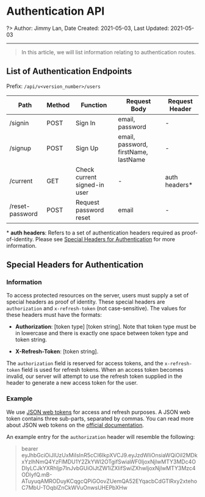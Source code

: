 # Authentication API

?> Author: Jimmy Lan, Date Created: 2021-05-03, Last Updated: 2021-05-03

---

> In this article, we will list information relating to authentication routes.

## List of Authentication Endpoints

Prefix: `/api/v<version_number>/users`

| Path            | Method | Function                     | Request Body                         | Request Header |
| --------------- | ------ | ---------------------------- | ------------------------------------ | -------------- |
| /signin         | POST   | Sign In                      | email, password                      | -              |
| /signup         | POST   | Sign Up                      | email, password, firstName, lastName | -              |
| /current        | GET    | Check current signed-in user | -                                    | auth headers\* |
| /reset-password | POST   | Request password reset       | email                                | -              |

\* **auth headers**: Refers to a set of authentication headers required as proof-of-identity. Please see [Special Headers for Authentication](#special-headers-for-authentication) for more information.

## Special Headers for Authentication

### Information

To access protected resources on the server, users must supply a set of special headers as proof of identity.
These special headers are `authorization` and `x-refresh-token` (not case-sensitive).
The values for these headers must have the formats:

- **Authorization**: [token type] [token string]. Note that token type must be in lowercase and there is exactly one space between token type and token string.

- **X-Refresh-Token**: [token string].

The `authorization` field is reserved for access tokens, and the `x-refresh-token` field is used for refresh tokens.
When an access token becomes invalid, our server will attempt to use the refresh token supplied in the header to generate a new access token for the user.

### Example

We use [JSON web tokens](https://jwt.io) for access and refresh purposes.
A JSON web token contains three sub-parts, separated by commas.
You can read more about JSON web tokens on the [official documentation](https://jwt.io/introduction).

An example entry for the `authorization` header will resemble the following:

> bearer eyJhbGciOiJIUzUxMiIsInR5cCI6IkpXVCJ9.eyJzdWIiOnsiaWQiOiI2MDkxYzlhNmQ4YzFlMDU1Y2ZkYWI2OTgifSwiaWF0IjoxNjIwMTY3MDc4ODIyLCJkYXRhIjp7InJvbGUiOiJtZW1iZXIifSwiZXhwIjoxNjIwMTY3Mzc4ODIyfQ.mB-ATuyuqAMRODuyKCqgcQPiGOovZUemQA52EYqacbCdGTlRxy2xtehoC7MbU-TOqblZnCkWVuOnwsUHEPbXHw
